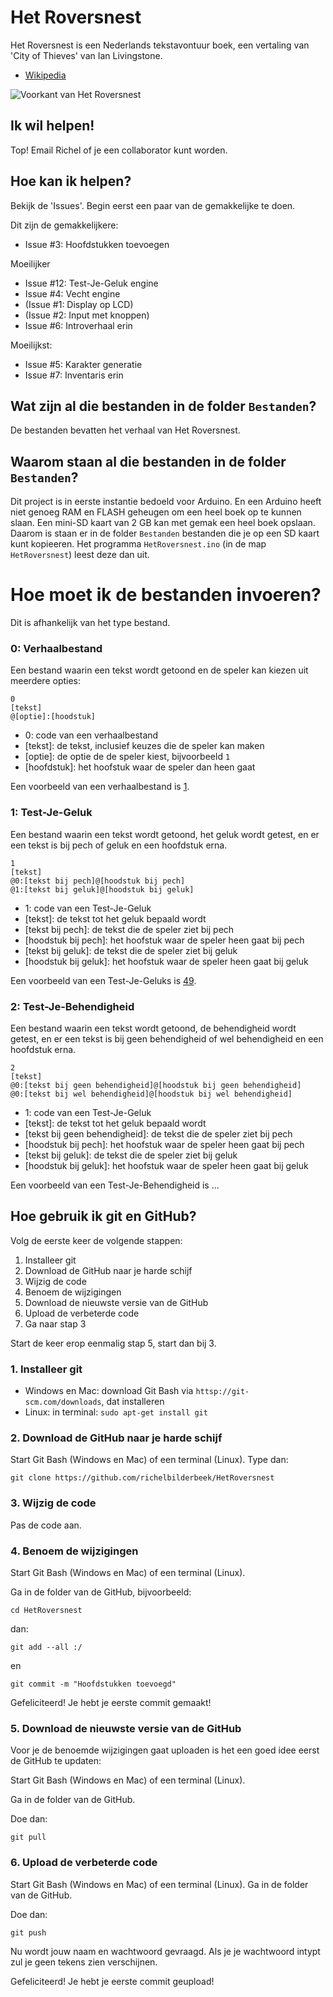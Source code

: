 # Het Roversnest

Het Roversnest is een Nederlands tekstavontuur boek, een vertaling van 'City of Thieves' van Ian Livingstone.

 * [Wikipedia](https://nl.wikipedia.org/wiki/Het_Roversnest)

![Voorkant van Het Roversnest](BoekVoorkant.jpg)

## Ik wil helpen!

Top! Email Richel of je een collaborator kunt worden.

## Hoe kan ik helpen?

Bekijk de 'Issues'. Begin eerst een paar van de gemakkelijke te doen. 

Dit zijn de gemakkelijkere:
 * Issue #3: Hoofdstukken toevoegen

Moeilijker
 * Issue #12: Test-Je-Geluk engine
 * Issue #4: Vecht engine
 * (Issue #1: Display op LCD)
 * (Issue #2: Input met knoppen)
 * Issue #6: Introverhaal erin

Moeilijkst:
 * Issue #5: Karakter generatie
 * Issue #7: Inventaris erin

## Wat zijn al die bestanden in de folder `Bestanden`?

De bestanden bevatten het verhaal van Het Roversnest.

## Waarom staan al die bestanden in de folder `Bestanden`?

Dit project is in eerste instantie bedoeld voor Arduino. 
En een Arduino heeft niet genoeg RAM en FLASH geheugen om een heel boek op te kunnen slaan. 
Een mini-SD kaart van 2 GB kan met gemak een heel boek opslaan. 
Daarom is staan er in de folder `Bestanden` bestanden die je op een SD kaart kunt kopieeren. 
Het programma `HetRoversnest.ino` (in de map `HetRoversnest`) leest deze dan uit.

# Hoe moet ik de bestanden invoeren?

Dit is afhankelijk van het type bestand.

### 0: Verhaalbestand

Een bestand waarin een tekst wordt getoond en de speler kan kiezen uit meerdere opties:

```
0
[tekst]
@[optie]:[hoodstuk]
```

 * 0: code van een verhaalbestand
 * [tekst]: de tekst, inclusief keuzes die de speler kan maken
 * [optie]: de optie de de speler kiest, bijvoorbeeld `1`
 * [hoofdstuk]: het hoofstuk waar de speler dan heen gaat

Een voorbeeld van een verhaalbestand is [1](Bestanden/1.txt).

### 1: Test-Je-Geluk 

Een bestand waarin een tekst wordt getoond, het geluk wordt getest, 
en er een tekst is bij pech of geluk en een hoofdstuk erna.

```
1
[tekst]
@0:[tekst bij pech]@[hoodstuk bij pech]
@1:[tekst bij geluk]@[hoodstuk bij geluk]
```

 * 1: code van een Test-Je-Geluk
 * [tekst]: de tekst tot het geluk bepaald wordt
 * [tekst bij pech]: de tekst die de speler ziet bij pech
 * [hoodstuk bij pech]: het hoofstuk waar de speler heen gaat bij pech
 * [tekst bij geluk]: de tekst die de speler ziet bij geluk
 * [hoodstuk bij geluk]: het hoofstuk waar de speler heen gaat bij geluk

Een voorbeeld van een Test-Je-Geluks is [49](Bestanden/49.txt).

### 2: Test-Je-Behendigheid

Een bestand waarin een tekst wordt getoond, de behendigheid wordt getest, 
en er een tekst is bij geen behendigheid of wel behendigheid en een hoofdstuk erna.

```
2
[tekst]
@0:[tekst bij geen behendigheid]@[hoodstuk bij geen behendigheid]
@0:[tekst bij wel behendigheid]@[hoodstuk bij wel behendigheid]
```

 * 1: code van een Test-Je-Geluk
 * [tekst]: de tekst tot het geluk bepaald wordt
 * [tekst bij geen behendigheid]: de tekst die de speler ziet bij pech
 * [hoodstuk bij pech]: het hoofstuk waar de speler heen gaat bij pech
 * [tekst bij geluk]: de tekst die de speler ziet bij geluk
 * [hoodstuk bij geluk]: het hoofstuk waar de speler heen gaat bij geluk

Een voorbeeld van een Test-Je-Behendigheid is ...

## Hoe gebruik ik git en GitHub?

Volg de eerste keer de volgende stappen:

 1. Installeer git
 2. Download de GitHub naar je harde schijf
 3. Wijzig de code
 4. Benoem de wijzigingen
 5. Download de nieuwste versie van de GitHub
 6. Upload de verbeterde code
 7. Ga naar stap 3

Start de keer erop eenmalig stap 5, start dan bij 3.

### 1. Installeer git

 * Windows en Mac: download Git Bash via `httsp://git-scm.com/downloads`, dat installeren
 * Linux: in terminal: `sudo apt-get install git`

### 2. Download de GitHub naar je harde schijf

Start Git Bash (Windows en Mac) of een terminal (Linux). Type dan:

```
git clone https://github.com/richelbilderbeek/HetRoversnest
```

### 3. Wijzig de code

Pas de code aan.

### 4. Benoem de wijzigingen

Start Git Bash (Windows en Mac) of een terminal (Linux). 

Ga in de folder van de GitHub, bijvoorbeeld:

```
cd HetRoversnest
```

dan:

```
git add --all :/
```

en

```
git commit -m "Hoofdstukken toevoegd"
```

Gefeliciteerd! Je hebt je eerste commit gemaakt!

### 5. Download de nieuwste versie van de GitHub

Voor je de benoemde wijzigingen gaat uploaden is het een goed idee eerst de GitHub te updaten:

Start Git Bash (Windows en Mac) of een terminal (Linux). 

Ga in de folder van de GitHub.

Doe dan:

```
git pull
```

### 6. Upload de verbeterde code

Start Git Bash (Windows en Mac) of een terminal (Linux). Ga in de folder van de GitHub.

Doe dan:

```
git push
```

Nu wordt jouw naam en wachtwoord gevraagd. Als je je wachtwoord intypt zul je geen tekens zien verschijnen.

Gefeliciteerd! Je hebt je eerste commit geupload!
